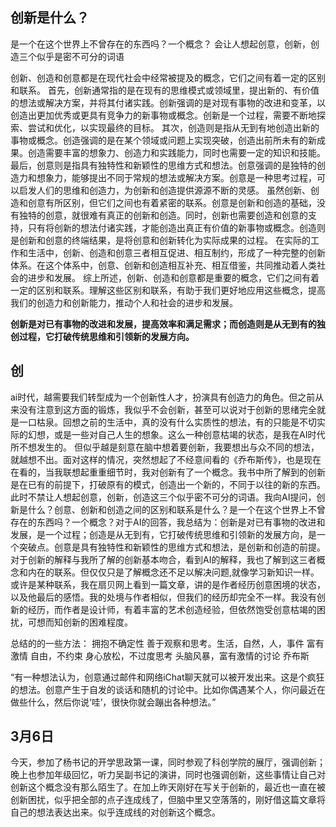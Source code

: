 ## 创新是什么？
是一个在这个世界上不曾存在的东西吗？一个概念？
会让人想起创意，创新，创造三个似乎是密不可分的词语


创新、创造和创意都是在现代社会中经常被提及的概念，它们之间有着一定的区别和联系。
首先，创新通常指的是在现有的思维模式或领域里，提出新的、有价值的想法或解决方案，并将其付诸实践。创新强调的是对现有事物的改进和变革，以创造出更加优秀或更具有竞争力的新事物或概念。创新是一个过程，需要不断地探索、尝试和优化，以实现最终的目标。
其次，创造则是指从无到有地创造出新的事物或概念。创造强调的是在某个领域或问题上实现突破，创造出前所未有的新成果。创造需要丰富的想象力、创造力和实践能力，同时也需要一定的知识和技能。
最后，创意则是指具有独特性和新颖性的思维方式和想法。创意强调的是独特的创造力和想象力，能够提出不同于常规的想法或解决方案。创意是一种思考过程，可以启发人们的思维和创造力，为创新和创造提供源源不断的灵感。
虽然创新、创造和创意有所区别，但它们之间也有着紧密的联系。创意是创新和创造的基础，没有独特的创意，就很难有真正的创新和创造。同时，创新也需要创造和创意的支持，只有将创新的想法付诸实践，才能创造出真正有价值的新事物或概念。创造则是创新和创意的终端结果，是将创意和创新转化为实际成果的过程。
在实际的工作和生活中，创新、创造和创意三者相互促进、相互制约，形成了一种完整的创新体系。在这个体系中，创意、创新和创造相互补充、相互借鉴，共同推动着人类社会的进步和发展。
综上所述，创新、创造和创意都是重要的概念，它们之间有着一定的区别和联系。理解这些区别和联系，有助于我们更好地应用这些概念，提高我们的创造力和创新能力，推动个人和社会的进步和发展。

**创新是对已有事物的改进和发展，提高效率和满足需求；而创造则是从无到有的独创过程，它打破传统思维和引领新的发展方向。**




## 创
ai时代，越需要我们转型成为一个创新性人才，扮演具有创造力的角色。但之前从来没有注意到这方面的锻炼，我似乎不会创新，甚至可以说对于创新的思绪完全就是一口枯泉。回想之前的生活中，真的没有什么实质性的想法，有的只能是不切实际的幻想，或是一些对自己人生的想象。这么一种创意枯竭的状态，是我在AI时代所不想发生的。
但似乎越是刻意在脑中想着要创新，我要想出与众不同的想法，就越想不出。面对这样的情况，突然想起了不经意间看的《乔布斯传》，也是现在在看的，当我联想起重重细节时，我对创新有了一个概念。我书中所了解到的创新是在已有的前提下，打破原有的模式，创造出一个新的，不同于以往的新的东西。此时不禁让人想起创意，创新，创造这三个似乎密不可分的词语。我向AI提问，创新是什么？创意、创新和创造之间的区别和联系是什么？是一个在这个世界上不曾存在的东西吗？一个概念？对于AI的回答，我总结为：创新是对已有事物的改进和发展，是一个过程；创造是从无到有，它打破传统思维和引领新的发展方向，是一个突破点。创意是具有独特性和新颖性的思维方式和想法，是创新和创造的前提。对于创新的解释与我所了解的创新基本吻合，看到AI的解释，我也了解到这三者概念和内在的联系。但仅仅只是了解概念还不足以解决问题,就像学习新知识一样。或许是某种联系，我在扇贝网上看到一篇文章，讲的是作者经历创意困境的状态，以及他最后的感悟。我的处境与作者相似，但我们的经历却完全不一样。我没有创新的经历，而作者是设计师，有着丰富的艺术创造经验，但依然饱受创意枯竭的困扰，可想而知创新的困难程度。





总结的的一些方法：
拥抱不确定性
善于观察和思考。生活，自然，人，事件
富有激情
自由，不约束
身心放松，不过度思考
头脑风暴，富有激情的讨论
乔布斯

“有一种想法认为，创意通过邮件和网络iChat聊天就可以被开发出来。这是个疯狂的想法。创意产生于自发的谈话和随机的讨论中。比如你偶遇某个人，你问最近在做些什么，然后你说‘哇’，很快你就会蹦出各种想法。”

## 3月6日
今天，参加了杨书记的开学思政第一课，同时参观了科创学院的展厅，强调创新；晚上也参加年级回忆，听力吴副书记的演讲，同时也强调创新，这些事情让自己对创新这个概念没有那么陌生了。在加上昨天刚好在写关于创新的，最近也一直在被创新困扰，似乎把全部的点子连成线了，但脑中里又空落落的，刚好借这篇文章将自己的想法表达出来。似乎连成线的对创新这个概念。